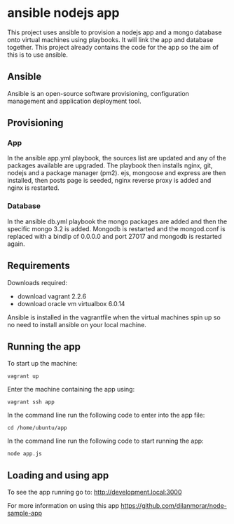 # ansible nodejs app

This project uses ansible to provision a nodejs app and a mongo database onto virtual machines using playbooks. It will link the app and database together. This project already contains the code for the app so the aim of this is to use ansible.

## Ansible

 Ansible is an open-source software provisioning, configuration management and application deployment tool.

## Provisioning

### App

In the ansible app.yml playbook, the sources list are updated and any of the packages available are upgraded. The playbook then installs nginx, git, nodejs and a package manager (pm2). ejs, mongoose and express are then installed, then posts page is seeded, nginx reverse proxy is added and nginx is restarted.

### Database

In the ansible db.yml playbook the mongo packages are added and then the specific mongo 3.2 is added. Mongodb is restarted and the mongod.conf is replaced with a bindIp of 0.0.0.0 and port 27017 and mongodb is restarted again.

## Requirements

Downloads required:
- download vagrant 2.2.6
- download oracle vm virtualbox 6.0.14

Ansible is installed in the vagrantfile when the virtual machines spin up so no need to install ansible on your local machine.

## Running the app

To start up the machine:
```
vagrant up
```
Enter the machine containing the app using:
```
vagrant ssh app
```
In the command line run the following code to enter into the app file:
```
cd /home/ubuntu/app
```
In the command line run the following code to start running the app:
```
node app.js
```
## Loading and using app

To see the app running go to: http://development.local:3000

For more information on using this app https://github.com/dilanmorar/node-sample-app
